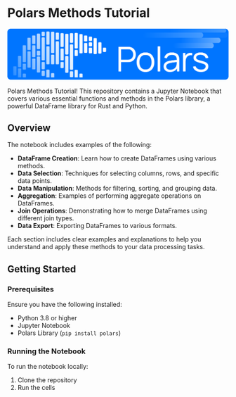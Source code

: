 # Polars Methods Tutorial

![Polars logo](polars_github_banner.svg)


Polars Methods Tutorial! This repository contains a Jupyter Notebook that covers various essential functions and methods in the Polars library, a powerful DataFrame library for Rust and Python.

## Overview

The notebook includes examples of the following:

- **DataFrame Creation**: Learn how to create DataFrames using various methods.
- **Data Selection**: Techniques for selecting columns, rows, and specific data points.
- **Data Manipulation**: Methods for filtering, sorting, and grouping data.
- **Aggregation**: Examples of performing aggregate operations on DataFrames.
- **Join Operations**: Demonstrating how to merge DataFrames using different join types.
- **Data Export**: Exporting DataFrames to various formats.

Each section includes clear examples and explanations to help you understand and apply these methods to your data processing tasks.

## Getting Started

### Prerequisites

Ensure you have the following installed:

- Python 3.8 or higher
- Jupyter Notebook
- Polars Library (`pip install polars`)

### Running the Notebook

To run the notebook locally:

1. Clone the repository
2. Run the cells
